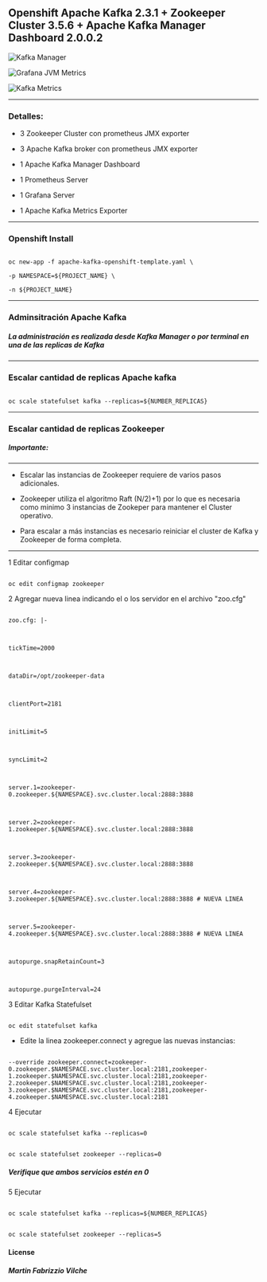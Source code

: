 ## Openshift Apache Kafka 2.3.1 + Zookeeper Cluster 3.5.6 + Apache Kafka Manager Dashboard 2.0.0.2

  
![Kafka Manager](/images/manager.png)

![Grafana JVM Metrics](/images/jvm_dashboard.png)

![Kafka Metrics](/images/kafka_metrics.jpg)

------------------------------------------------

  

### Detalles:

  

- 3 Zookeeper Cluster con prometheus JMX exporter

  

- 3 Apache Kafka broker con prometheus JMX exporter

  

- 1 Apache Kafka Manager Dashboard

  

- 1 Prometheus Server

  

- 1 Grafana Server

  

- 1 Apache Kafka Metrics Exporter

------------------------------------------------

### Openshift Install

  

```console

oc new-app -f apache-kafka-openshift-template.yaml \

-p NAMESPACE=${PROJECT_NAME} \

-n ${PROJECT_NAME}

```
------------------------------------------------

### Adminsitración Apache Kafka

  

##### La administración es realizada desde Kafka Manager o por terminal en una de las replicas de Kafka

------------------------------------------------

### Escalar cantidad de replicas Apache kafka

  

```console

oc scale statefulset kafka --replicas=${NUMBER_REPLICAS}

```

------------------------------------------------

### Escalar cantidad de replicas Zookeeper

  

  

##### Importante:

----------------------------------------------------------

  

* Escalar las instancias de Zookeeper requiere de varios pasos adicionales.

* Zookeeper utiliza el algoritmo Raft (N/2)+1) por lo que es necesaria como minimo 3 instancias de Zookeper para mantener el Cluster operativo.

* Para escalar a más instancias es necesario reiniciar el cluster de Kafka y Zookeeper de forma completa.

----------------------------------------------------------

  

1 Editar configmap

```console

oc edit configmap zookeeper

```

2 Agregar nueva linea indicando el o los servidor en el archivo "zoo.cfg"

  

```console

zoo.cfg: |-

  

tickTime=2000

  

dataDir=/opt/zookeeper-data

  

clientPort=2181

  

initLimit=5

  

syncLimit=2

  

server.1=zookeeper-0.zookeeper.${NAMESPACE}.svc.cluster.local:2888:3888

  

server.2=zookeeper-1.zookeeper.${NAMESPACE}.svc.cluster.local:2888:3888

  

server.3=zookeeper-2.zookeeper.${NAMESPACE}.svc.cluster.local:2888:3888

  

server.4=zookeeper-3.zookeeper.${NAMESPACE}.svc.cluster.local:2888:3888 # NUEVA LINEA

  

server.5=zookeeper-4.zookeeper.${NAMESPACE}.svc.cluster.local:2888:3888 # NUEVA LINEA

  

autopurge.snapRetainCount=3

  

autopurge.purgeInterval=24

```

  

3 Editar Kafka Statefulset

```console

oc edit statefulset kafka

```

  

- Edite la linea zookeeper.connect y agregue las nuevas instancias:

  

```console

--override zookeeper.connect=zookeeper-0.zookeeper.$NAMESPACE.svc.cluster.local:2181,zookeeper-1.zookeeper.$NAMESPACE.svc.cluster.local:2181,zookeeper-2.zookeeper.$NAMESPACE.svc.cluster.local:2181,zookeeper-3.zookeeper.$NAMESPACE.svc.cluster.local:2181,zookeeper-4.zookeeper.$NAMESPACE.svc.cluster.local:2181

```

4 Ejecutar

```console

oc scale statefulset kafka --replicas=0

```

```console

oc scale statefulset zookeeper --replicas=0

```

  

##### Verifique que ambos servicios estén en 0

  

5 Ejecutar

```console

oc scale statefulset kafka --replicas=${NUMBER_REPLICAS}

```

```console

oc scale statefulset zookeeper --replicas=5

```

#### License

##### Martin Fabrizzio Vilche
